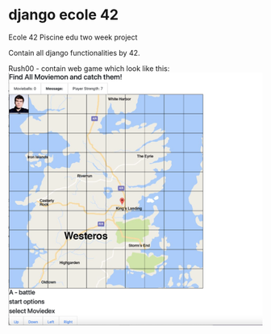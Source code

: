 # django ecole 42
Ecole 42 Piscine edu two week project

Contain all django functionalities by 42.

Rush00 - contain web game which look like this:
![photo](https://github.com/koteyevlev/django_ecole_42/blob/master/game_example.png)
